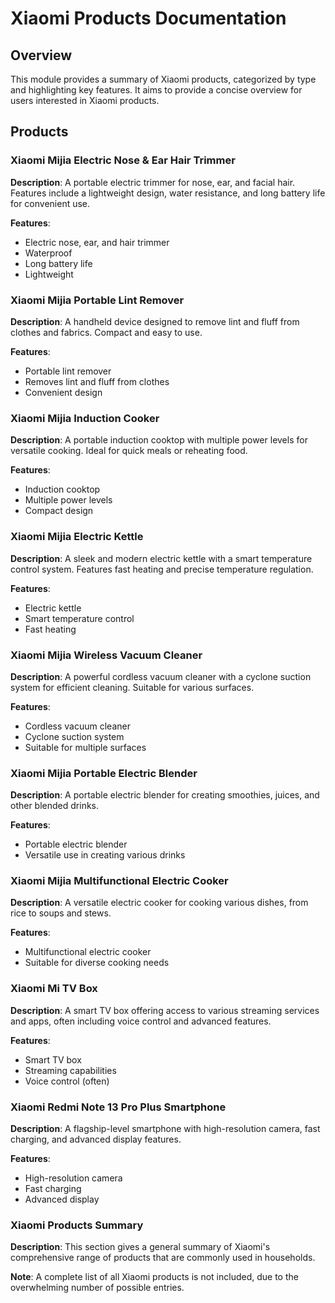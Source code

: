 # Xiaomi Products Documentation

## Overview

This module provides a summary of Xiaomi products, categorized by type and highlighting key features.  It aims to provide a concise overview for users interested in Xiaomi products.

## Products

### Xiaomi Mijia Electric Nose & Ear Hair Trimmer

**Description**: A portable electric trimmer for nose, ear, and facial hair.  Features include a lightweight design, water resistance, and long battery life for convenient use.

**Features**:

* Electric nose, ear, and hair trimmer
* Waterproof
* Long battery life
* Lightweight


### Xiaomi Mijia Portable Lint Remover

**Description**: A handheld device designed to remove lint and fluff from clothes and fabrics.  Compact and easy to use.

**Features**:

* Portable lint remover
* Removes lint and fluff from clothes
* Convenient design


### Xiaomi Mijia Induction Cooker

**Description**: A portable induction cooktop with multiple power levels for versatile cooking. Ideal for quick meals or reheating food.

**Features**:

* Induction cooktop
* Multiple power levels
* Compact design


### Xiaomi Mijia Electric Kettle

**Description**: A sleek and modern electric kettle with a smart temperature control system. Features fast heating and precise temperature regulation.

**Features**:

* Electric kettle
* Smart temperature control
* Fast heating


### Xiaomi Mijia Wireless Vacuum Cleaner

**Description**: A powerful cordless vacuum cleaner with a cyclone suction system for efficient cleaning.  Suitable for various surfaces.

**Features**:

* Cordless vacuum cleaner
* Cyclone suction system
* Suitable for multiple surfaces


### Xiaomi Mijia Portable Electric Blender

**Description**: A portable electric blender for creating smoothies, juices, and other blended drinks.

**Features**:

* Portable electric blender
* Versatile use in creating various drinks


### Xiaomi Mijia Multifunctional Electric Cooker

**Description**: A versatile electric cooker for cooking various dishes, from rice to soups and stews.

**Features**:

* Multifunctional electric cooker
* Suitable for diverse cooking needs


### Xiaomi Mi TV Box

**Description**:  A smart TV box offering access to various streaming services and apps, often including voice control and advanced features.

**Features**:

* Smart TV box
* Streaming capabilities
* Voice control (often)


### Xiaomi Redmi Note 13 Pro Plus Smartphone

**Description**: A flagship-level smartphone with high-resolution camera, fast charging, and advanced display features.

**Features**:

* High-resolution camera
* Fast charging
* Advanced display


### Xiaomi Products Summary

**Description**: This section gives a general summary of Xiaomi's comprehensive range of products that are commonly used in households.

**Note**: A complete list of all Xiaomi products is not included, due to the overwhelming number of possible entries.